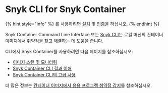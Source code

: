 # Snyk CLI for Snyk Container

{% hint style="info" %}
를 사용하려면 [설치](../../install-or-update-the-snyk-cli/) 및 [인증](../../commands/auth.md)을 하십시오.
{% endhint %}

Snyk Container Command Line Interface 또는 [Snyk CLI](../../)는 로컬 머신의 컨테이너 이미지에서 취약점을 찾고 해결하는 데 도움을 줍니다.

CLI에서 Snyk Container를 사용하려면 다음 페이지를 참조하십시오:

- [이미지 스캔 및 모니터링](scan-and-monitor-images.md)
- [Snyk Container CLI 결과 이해](understand-snyk-container-cli-results.md)
- [Snyk Container CLI의 고급 사용](advanced-use-of-snyk-container-cli.md)

더 많은 정보는 [컨테이너 이미지에서 응용 프로그램 취약점 감지](../../../scan-with-snyk/snyk-container/use-snyk-container/detect-application-vulnerabilities-in-container-images.md)를 참조하십시오.